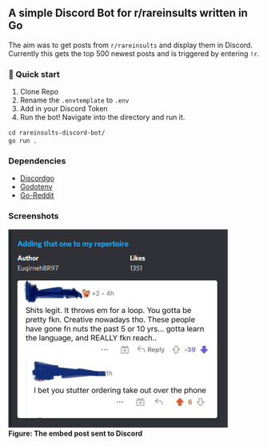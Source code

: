## A simple Discord Bot for r/rareinsults written in Go

The aim was to get posts from `r/rareinsults` and display them in Discord.
Currently this gets the top 500 newest posts and is triggered by entering `!r`.   

### 🚀 Quick start
1. Clone Repo
2. Rename the `.envtemplate` to `.env`
3. Add in your Discord Token
4. Run the bot!
Navigate into the directory and run it.
```
cd rareinsults-discord-bot/
go run .
```


### Dependencies 
- [Discordgo](https://github.com/bwmarrin/discordgo)
- [Godotenv](https://github.com/joho/godotenv)
- [Go-Reddit](https://github.com/vartanbeno/go-reddit/)

### Screenshots

![Discord Post Embed](img/img.png)
<br />
**Figure: The embed post sent to Discord**